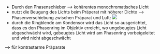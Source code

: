 - Durch den Phasenschieber --> kohärentes monochromatisches Licht
- nutzt die Beugung des Lichts beim Präperat mit höherer Dichte --> Phasenverschiebung zwischen Präparat und Luft:
![](Pasted%20image%2020241008113923.png)
- durch die Ringblende am Kondensor wird das Licht so ausgerichtet, dass es den Phasenring im Objektiv erreicht, wo ungebeugtes Licht abgeschwächt wird, gebeugtes Licht wird am Phasenring vorbeigeleitet und wird nicht abgeschwächt

--> für kontrastarme Präparate
